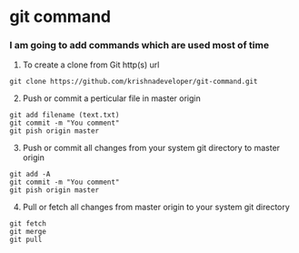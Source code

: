 # git command
### I am going to add commands which are used most of time
1. To create a clone from Git http(s) url

`git clone https://github.com/krishnadeveloper/git-command.git`

2. Push or commit a perticular file in master origin

```
git add filename (text.txt)
git commit -m "You comment"
git pish origin master
```
3. Push or commit all changes from your system git directory to master origin

```
git add -A
git commit -m "You comment"
git pish origin master
```

4. Pull or fetch all changes from master origin to your system git directory

```
git fetch
git merge
git pull
```
